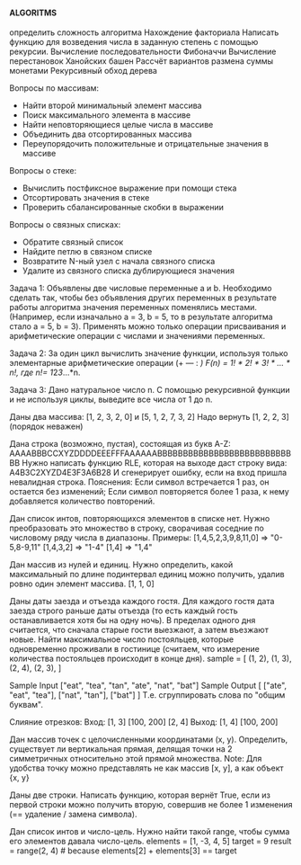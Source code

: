 #### ALGORITMS



определить сложность алгоритма
Нахождение факториала
Написать функцию для возведения числа в заданную степень с помощью рекурсии.
Вычисление последовательности Фибоначчи
Вычисление перестановок Ханойских башен
Рассчёт вариантов размена суммы монетами
Рекурсивный обход дерева




Вопросы по массивам:
- Найти второй минимальный элемент массива
- Поиск максимального элемента в массиве
- Найти неповторяющиеся целые числа в массиве
- Объединить два отсортированных массива
- Переупорядочить положительные и отрицательные значения в массиве


Вопросы о стеке:
- Вычислить постфиксное выражение при помощи стека
- Отсортировать значения в стеке
- Проверить сбалансированные скобки в выражении


Вопросы о связных списках:
- Обратите связный список
- Найдите петлю в связном списке
- Возвратите N-ный узел с начала связного списка
- Удалите из связного списка дублирующиеся значения




Задача 1:
Объявлены две числовые переменные a и b. Необходимо сделать так, чтобы без объявления других переменных в результате работы алгоритма значения переменных поменялись местами. (Например, если изначально a = 3, b = 5, то в результате алгоритма стало a = 5, b = 3). Применять можно только операции присваивания и арифметические операции с числами и значениями переменных.

Задача 2:
За один цикл вычислить значение функции, используя только элементарные арифметические операции (+ — : *)
F(n) = 1! * 2! * 3! * … * n!, где n!= 1*2*3*…*n.

Задача 3:
Дано натуральное число n. С помощью рекурсивной функции и не используя циклы, выведите все числа от 1 до n.







Даны два массива: [1, 2, 3, 2, 0] и [5, 1, 2, 7, 3, 2]
Надо вернуть [1, 2, 2, 3] (порядок неважен)



Дана строка (возможно, пустая), состоящая из букв A-Z: AAAABBBCCXYZDDDDEEEFFFAAAAAABBBBBBBBBBBBBBBBBBBBBBBBBBBB
Нужно написать функцию RLE, которая на выходе даст строку вида: A4B3C2XYZD4E3F3A6B28
И сгенерирует ошибку, если на вход пришла невалидная строка.
Пояснения: Если символ встречается 1 раз, он остается без изменений; Если символ повторяется более 1 раза, к нему добавляется количество повторений.



Дан список интов, повторяющихся элементов в списке нет. Нужно преобразовать это множество в строку, сворачивая соседние по числовому ряду числа в диапазоны. Примеры:
[1,4,5,2,3,9,8,11,0] => "0-5,8-9,11"
[1,4,3,2] => "1-4"
[1,4] => "1,4"




Дан массив из нулей и единиц. Нужно определить, какой максимальный по длине подинтервал единиц можно получить, удалив ровно один элемент
массива.
[1, 1, 0]



Даны даты заезда и отъезда каждого гостя. Для каждого гостя дата заезда строго раньше даты отъезда (то есть каждый гость останавливается
хотя бы на одну ночь). В пределах одного дня считается, что сначала старые гости выезжают, а затем въезжают новые. Найти максимальное
число постояльцев, которые одновременно проживали в гостинице (считаем, что измерение количества постояльцев происходит в конце дня).
sample = [ (1, 2), (1, 3), (2, 4), (2, 3), ]




Sample Input ["eat", "tea", "tan", "ate", "nat", "bat"]
Sample Output [ ["ate", "eat", "tea"], ["nat", "tan"], ["bat"] ]
Т.е. сгруппировать слова по "общим буквам".




Слияние отрезков:
Вход: [1, 3] [100, 200] [2, 4]
Выход: [1, 4] [100, 200]





Дан массив точек с целочисленными координатами (x, y). Определить, существует ли вертикальная прямая, делящая точки на 2 симметричных
относительно этой прямой множества. Note: Для удобства точку можно представлять не как массив [x, y], а как объект {x, y}




Даны две строки.
Написать функцию, которая вернёт True, если из первой строки можно получить вторую, совершив не более 1 изменения (== удаление / замена символа).




Дан список интов и число-цель. Нужно найти такой range, чтобы сумма его элементов давала число-цель.
elements = [1, -3, 4, 5]
target = 9
result = range(2, 4) # because elements[2] + elements[3] == target





